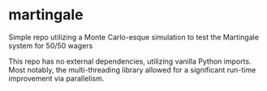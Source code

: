 # martingale
Simple repo utilizing a Monte Carlo-esque simulation to test the Martingale system for 50/50 wagers

This repo has no external dependencies, utilizing vanilla Python imports. Most notably, the multi-threading library allowed for a significant run-time improvement via parallelism. 
